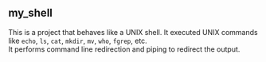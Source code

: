 ## my_shell ##

This is a project that behaves like a UNIX shell. It executed UNIX commands like `echo`, `ls`, `cat`, `mkdir`, `mv`, `who`, `fgrep`, etc.
<br />
It performs command line redirection and piping to redirect the output. 
